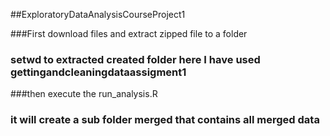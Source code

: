 ##ExploratoryDataAnalysisCourseProject1


###First download files and extract zipped file to a folder
### setwd  to extracted created folder here I have used gettingandcleaningdataassigment1

###then execute the run_analysis.R

### it will create a sub folder merged that contains all merged data
